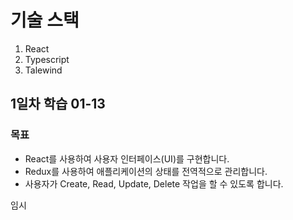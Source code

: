 # 기술 스택
1. React
2. Typescript
3. Talewind

## 1일차 학습 01-13


### 목표 
- React를 사용하여 사용자 인터페이스(UI)를 구현합니다.
- Redux를 사용하여 애플리케이션의 상태를 전역적으로 관리합니다.
- 사용자가 Create, Read, Update, Delete 작업을 할 수 있도록 합니다.

임시